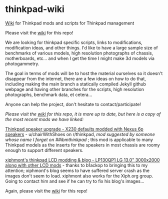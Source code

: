 # thinkpad-wiki
[Wiki](https://github.com/FlatlineDix/thinkpad-mods/wiki) for Thinkpad mods and scripts for Thinkpad management

Please visit the [wiki](https://github.com/FlatlineDix/thinkpad-mods/wiki) for this repo!

We are looking for thinkpad specific scripts, links to modifications, modification ideas, and other things. I'd like to have a large sample size of benchmarks of various models, high resolution photographs of chassis, motherboards, etc... and when I get the time I might make 3d models via photogammetry. 

The goal in terms of mods will be to host the material ourselves so it doesn't disappear from the internet, there are a few ideas on how to do that, including making the main branch a statically compiled Jekyll github webpage and having other branches for the scripts, high resolution photographs, benchmark data, et cetera...

Anyone can help the project, don't hesitate to contact/participate!

*Please visit the [wiki](https://github.com/FlatlineDix/thinkpad-mods/wiki) for this repo, it is more up to date, but here is a copy of the most recent mods we have linked:*

[Thinkpad speaker upgrade - X230 defaults modded with Nexus 6p speakers](https://www.reddit.com/r/thinkpad/comments/5wmmc6/lenovo_x230_speaker_upgrade/) - u/chairWithShoes on r/thinkpad, _mod suggested by someone whose name I forget on ##ibmthinkpad_ ; this mod is applicable to many Thinkpad models as the inserts for the speakers in most chassis are roomy enough to support different speakers.

[xiphmont's thinkpad LCD modding & blog - LP130QP1 LG 13.0" 3000x2000 along with other LCD mods](https://xiphmont.dreamwidth.org/tag/thinkpad) - thanks to b1ackop to bringing this to my attention; xiphmont's blog seems to have suffered server crash as the images don't seem to load. xiphmont also works for the Xiph.org group. Going to contact him and see if he can try to fix his blog's images...


Again, please visit the [wiki](https://github.com/FlatlineDix/thinkpad-mods/wiki) for this repo!

